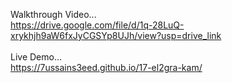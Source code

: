 Walkthrough Video...<br>https://drive.google.com/file/d/1q-28LuQ-xrykhjh9aW6fxJyCGSYp8UJh/view?usp=drive_link
<br><br>
Live Demo...<br>https://7ussains3eed.github.io/17-el2gra-kam/
